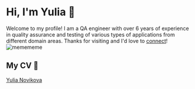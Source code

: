 # Hi, I'm Yulia 👋

Welcome to my profile! I am a QA engineer with over 6 years of experience in quality assurance and testing of various types of applications from different domain areas. Thanks for visiting and I'd love to [connect](https://www.linkedin.com/in/yulia-s-novikova/)!
![memememe](https://user-images.githubusercontent.com/13204038/232150144-62f6f520-a0b6-4fa8-9cd6-934710392f6f.png)

## My CV 📝
[Yulia Novikova](https://github.com/novikova-y/novikova-y/files/11241303/Yulia.Novikova.CV.pdf)
